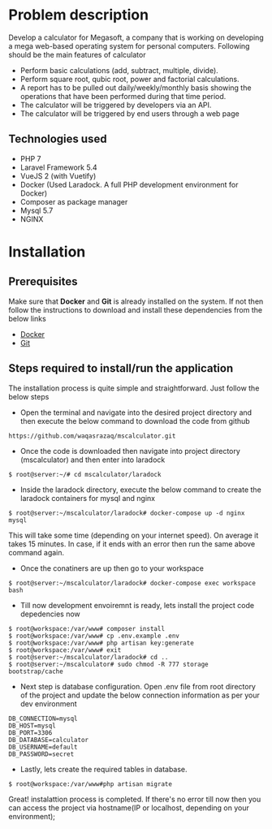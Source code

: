 # Problem description
Develop a calculator for Megasoft, a company that is working on developing a mega web-based operating system for personal computers. Following should be the main features of calculator

* Perform basic calculations (add, subtract, multiple, divide).
* Perform square root, qubic root, power and factorial calculations.
* A report has to be pulled out daily/weekly/monthly basis showing the operations that have been performed during that time period.
* The calculator will be triggered by developers via an API.
* The calculator will be triggered by end users through a web page

## Technologies used
* PHP 7
* Laravel Framework 5.4
* VueJS 2 (with Vuetify)
* Docker (Used Laradock. A full PHP development environment for Docker)
* Composer as package manager
* Mysql 5.7
* NGINX


# Installation 

## Prerequisites

Make sure that **Docker** and **Git** is already installed on the system. If not then follow the instructions to download and install these dependencies from the below links
* [Docker](https://www.docker.com/)
* [Git](https://git-scm.com/downloads)

## Steps required to install/run the application
The installation process is quite simple and straightforward. Just follow the below steps

- Open the terminal and navigate into the desired project directory and then execute the below command to download the code from github
```
https://github.com/waqasrazaq/mscalculator.git
```

- Once the code is downloaded then navigate into project directory (mscalculator) and then enter into laradock
```
$ root@server:~/# cd mscalculator/laradock
```

- Inside the laradock directory, execute the below command to create the laradock containers for mysql and nginx
```
$ root@server:~/mscalculator/laradock# docker-compose up -d nginx mysql
```
This will take some time (depending on your internet speed). On average it takes 15 minutes. In case, if it ends with an error then run the same above command again.

- Once the conatiners are up then go to your workspace
```
$ root@server:~/mscalculator/laradock# docker-compose exec workspace bash
```

- Till now development envoiremnt is ready, lets install the project code depedencies now
```
$ root@workspace:/var/www# composer install
$ root@workspace:/var/www# cp .env.example .env
$ root@workspace:/var/www# php artisan key:generate
$ root@workspace:/var/www# exit
$ root@server:~/mscalculator/laradock# cd ..
$ root@server:~/mscalculator# sudo chmod -R 777 storage bootstrap/cache
```

- Next step is database configuration. Open .env file from root directory of the project and update the below connection information as per your dev environment

```
DB_CONNECTION=mysql
DB_HOST=mysql
DB_PORT=3306
DB_DATABASE=calculator
DB_USERNAME=default
DB_PASSWORD=secret
```

- Lastly, lets create the required tables in database. 
```
$ root@workspace:/var/www#php artisan migrate
```

Great! instalattion process is completed. If there's no error till now then you can access the project via hostname(IP or localhost, depending on your environment);

